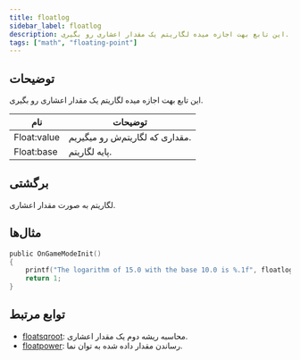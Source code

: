 ```yaml
---
title: floatlog
sidebar_label: floatlog
description: این تابع بهت اجازه میده لگاریتم یک مقدار اعشاری رو بگیری.
tags: ["math", "floating-point"]
---
```


<LowercaseNote />

## توضیحات

این تابع بهت اجازه میده لگاریتم یک مقدار اعشاری رو بگیری.

| نام         | توضیحات                              |
| ----------- | ------------------------------------ |
| Float:value | مقداری که لگاریتم‌ش رو میگیریم.     |
| Float:base  | پایه لگاریتم.                       |

## برگشتی

لگاریتم به صورت مقدار اعشاری.

## مثال‌ها

```c
public OnGameModeInit()
{
    printf("The logarithm of 15.0 with the base 10.0 is %.1f", floatlog(15.0, 10.0));
    return 1;
}
```

## توابع مرتبط

- [floatsqroot](floatsqroot): محاسبه ریشه دوم یک مقدار اعشاری.
- [floatpower](floatpower): رساندن مقدار داده شده به توان نما.